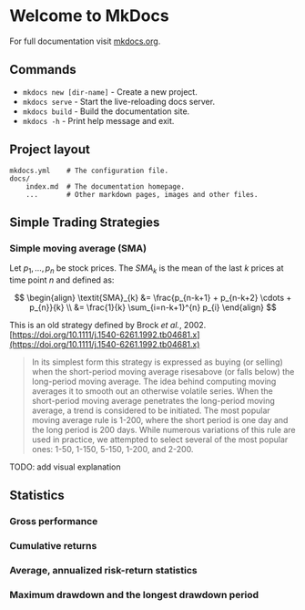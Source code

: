 # Welcome to MkDocs

For full documentation visit [mkdocs.org](https://www.mkdocs.org).

## Commands

* `mkdocs new [dir-name]` - Create a new project.
* `mkdocs serve` - Start the live-reloading docs server.
* `mkdocs build` - Build the documentation site.
* `mkdocs -h` - Print help message and exit.

## Project layout

    mkdocs.yml    # The configuration file.
    docs/
        index.md  # The documentation homepage.
        ...       # Other markdown pages, images and other files.

## Simple Trading Strategies

### Simple moving average (SMA)

Let $p_1,\ldots,p_n$ be stock prices. The $\textit{SMA}_{k}$ is the mean of the last $k$ prices at time point $n$ and defined as:

$$
\begin{align}
    \textit{SMA}_{k} &= \frac{p_{n-k+1} + p_{n-k+2} \cdots + p_{n}}{k} \\
    &= \frac{1}{k} \sum_{i=n-k+1}^{n} p_{i}
\end{align}
$$

This is an old strategy defined by Brock *et al.*, 2002. [https://doi.org/10.1111/j.1540-6261.1992.tb04681.x](https://doi.org/10.1111/j.1540-6261.1992.tb04681.x)
> In its simplest form this strategy is expressed as buying (or selling) when the short-period moving average risesabove (or falls below) the long-period moving average. The idea behind computing moving averages it to smooth out an otherwise volatile series. When the short-period moving average penetrates the long-period moving average, a trend is considered to be initiated. The most popular moving average rule is 1-200, where the short period is one day and the long period is 200 days. While numerous variations of this rule are used in practice, we attempted to select several of the most popular ones: 1-50, 1-150, 5-150, 1-200, and 2-200.

TODO: add visual explanation

## Statistics

### Gross performance

### Cumulative returns

### Average, annualized risk-return statistics

### Maximum drawdown and the longest drawdown period
